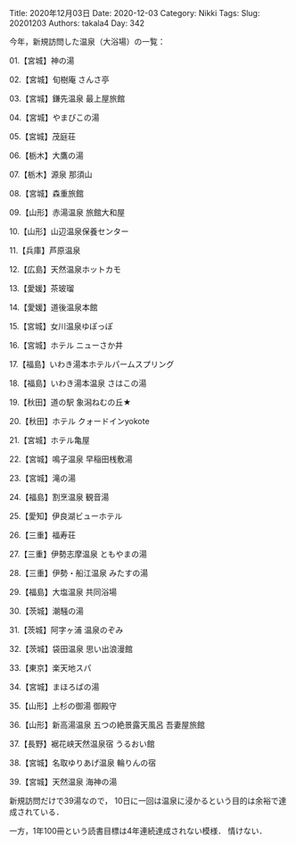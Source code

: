 ﻿Title: 2020年12月03日
Date: 2020-12-03
Category: Nikki
Tags: 
Slug: 20201203
Authors: takala4
Day: 342




今年，新規訪問した温泉（大浴場）の一覧：



01.【宮城】神の湯

02.【宮城】旬樹庵 さんさ亭

03.【宮城】鎌先温泉 最上屋旅館

04.【宮城】やまびこの湯

05.【宮城】茂庭荘

06.【栃木】大鷹の湯

07.【栃木】源泉 那須山

08.【宮城】森重旅館

09.【山形】赤湯温泉 旅館大和屋

10.【山形】山辺温泉保養センター

11.【兵庫】芦原温泉

12.【広島】天然温泉ホットカモ

13.【愛媛】茶玻瑠

14.【愛媛】道後温泉本館

15.【宮城】女川温泉ゆぽっぽ

16.【宮城】ホテル ニューさか井

17.【福島】いわき湯本ホテルパームスプリング

18.【福島】いわき湯本温泉 さはこの湯

19.【秋田】道の駅 象潟ねむの丘★

20.【秋田】ホテル クォードインyokote

21.【宮城】ホテル亀屋

22.【宮城】鳴子温泉 早稲田桟敷湯

23.【宮城】滝の湯

24.【福島】割烹温泉 観音湯

25.【愛知】伊良湖ビューホテル

26.【三重】福寿荘

27.【三重】伊勢志摩温泉 ともやまの湯

28.【三重】伊勢・船江温泉 みたすの湯

29.【福島】大塩温泉 共同浴場

30.【茨城】潮騒の湯

31.【茨城】阿字ヶ浦 温泉のぞみ

32.【茨城】袋田温泉 思い出浪漫館

33.【東京】楽天地スパ

34.【宮城】まほろばの湯

35.【山形】上杉の御湯 御殿守

36.【山形】新高湯温泉 五つの絶景露天風呂 吾妻屋旅館

37.【長野】裾花峡天然温泉宿 うるおい館

38.【宮城】名取ゆりあげ温泉 輪りんの宿

39.【宮城】天然温泉 海神の湯



新規訪問だけで39湯なので，
10日に一回は温泉に浸かるという目的は余裕で達成されている．



一方，1年100冊という読書目標は4年連続達成されない模様．
情けない．